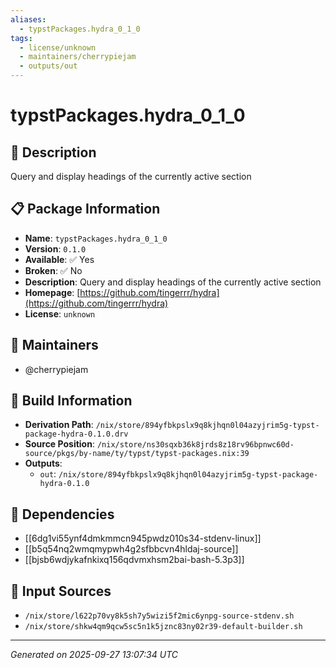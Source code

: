 ```yaml
---
aliases:
  - typstPackages.hydra_0_1_0
tags:
  - license/unknown
  - maintainers/cherrypiejam
  - outputs/out
---
```


# typstPackages.hydra_0_1_0

## 📝 Description

Query and display headings of the currently active section

## 📋 Package Information

- **Name**: `typstPackages.hydra_0_1_0`
- **Version**: `0.1.0`
- **Available**: ✅ Yes
- **Broken**: ✅ No
- **Description**: Query and display headings of the currently active section
- **Homepage**: [https://github.com/tingerrr/hydra](https://github.com/tingerrr/hydra)
- **License**: `unknown`
## 👥 Maintainers

- @cherrypiejam


## 🔧 Build Information

- **Derivation Path**: `/nix/store/894yfbkpslx9q8kjhqn0l04azyjrim5g-typst-package-hydra-0.1.0.drv`
- **Source Position**: `/nix/store/ns30sqxb36k8jrds8z18rv96bpnwc60d-source/pkgs/by-name/ty/typst/typst-packages.nix:39`
- **Outputs**:
  - `out`:  `/nix/store/894yfbkpslx9q8kjhqn0l04azyjrim5g-typst-package-hydra-0.1.0`

## 🔗 Dependencies

- [[6dg1vi55ynf4dmkmmcn945pwdz010s34-stdenv-linux]]
- [[b5q54nq2wmqmypwh4g2sfbbcvn4hldaj-source]]
- [[bjsb6wdjykafnkixq156qdvmxhsm2bai-bash-5.3p3]]

## 📁 Input Sources

- `/nix/store/l622p70vy8k5sh7y5wizi5f2mic6ynpg-source-stdenv.sh`
- `/nix/store/shkw4qm9qcw5sc5n1k5jznc83ny02r39-default-builder.sh`

---
*Generated on 2025-09-27 13:07:34 UTC*
